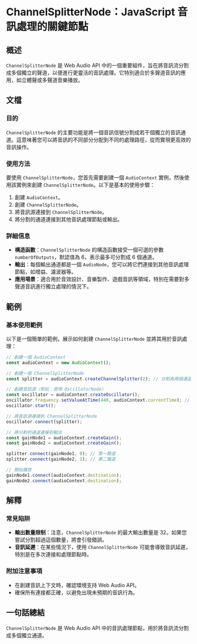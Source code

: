 <!--
Meta Description: # ChannelSplitterNode：JavaScript 音訊處理的關鍵節點 ## 概述 `ChannelSplitterNode` 是 Web Audio API 中的一個重要組件，旨在將音訊流分割成多個獨立的聲道，以便進行更靈活的音訊處理。它特別適合於多聲道音訊的應用，如立體聲或多聲道音...
Meta Keywords: channelsplitternode, audiocontext, const, connect, splitter
-->

# ChannelSplitterNode：JavaScript 音訊處理的關鍵節點

## 概述
`ChannelSplitterNode` 是 Web Audio API 中的一個重要組件，旨在將音訊流分割成多個獨立的聲道，以便進行更靈活的音訊處理。它特別適合於多聲道音訊的應用，如立體聲或多聲道音樂播放。

## 文檔

### 目的
`ChannelSplitterNode` 的主要功能是將一個音訊信號分割成若干個獨立的音訊通道。這意味著您可以將音訊的不同部分分配到不同的處理路徑，從而實現更高效的音訊操作。

### 使用方法
要使用 `ChannelSplitterNode`，您首先需要創建一個 `AudioContext` 實例，然後使用該實例來創建 `ChannelSplitterNode`。以下是基本的使用步驟：

1. 創建 `AudioContext`。
2. 創建 `ChannelSplitterNode`。
3. 將音訊源連接到 `ChannelSplitterNode`。
4. 將分割的通道連接到其他音訊處理節點或輸出。

### 詳細信息
- **構造函數**：`ChannelSplitterNode` 的構造函數接受一個可選的參數 `numberOfOutputs`，默認值為 6，表示最多可分割成 6 個通道。
- **輸出**：每個輸出通道都是一個 `AudioNode`，您可以將它們連接到其他音訊處理節點，如增益、濾波器等。
- **應用場景**：適合用於音效設計、音樂製作、遊戲音訊等領域，特別在需要對多聲道音訊進行獨立處理的情況下。

## 範例

### 基本使用範例
以下是一個簡單的範例，展示如何創建 `ChannelSplitterNode` 並將其用於音訊處理：

```javascript
// 創建一個 AudioContext
const audioContext = new AudioContext();

// 創建一個 ChannelSplitterNode
const splitter = audioContext.createChannelSplitter(2); // 分割為兩個通道

// 創建音訊源（例如：使用 OscillatorNode）
const oscillator = audioContext.createOscillator();
oscillator.frequency.setValueAtTime(440, audioContext.currentTime); // A4 音符
oscillator.start();

// 將音訊源連接到 ChannelSplitterNode
oscillator.connect(splitter);

// 將分割的通道連接到輸出
const gainNode1 = audioContext.createGain();
const gainNode2 = audioContext.createGain();

splitter.connect(gainNode1, 0); // 第一聲道
splitter.connect(gainNode2, 1); // 第二聲道

// 開始播放
gainNode1.connect(audioContext.destination);
gainNode2.connect(audioContext.destination);
```

## 解釋

### 常見陷阱
- **輸出數量限制**：注意，`ChannelSplitterNode` 的最大輸出數量是 32。如果您嘗試分割超過這個數量，將會引發錯誤。
- **音訊延遲**：在某些情況下，使用 `ChannelSplitterNode` 可能會導致音訊延遲，特別是在多次連接和處理節點時。

### 附加注意事項
- 在創建音訊上下文時，確認環境支持 Web Audio API。
- 確保所有連接都正確，以避免出現未預期的音訊行為。

## 一句話總結
`ChannelSplitterNode` 是 Web Audio API 中的音訊處理節點，用於將音訊流分割成多個獨立通道。